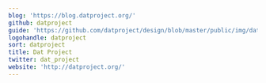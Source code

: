 ```yaml
---
blog: 'https://blog.datproject.org/'
github: datproject
guide: 'https://github.com/datproject/design/blob/master/public/img/dat-data-logo.svg'
logohandle: datproject
sort: datproject
title: Dat Project
twitter: dat_project
website: 'http://datproject.org/'
---
```


